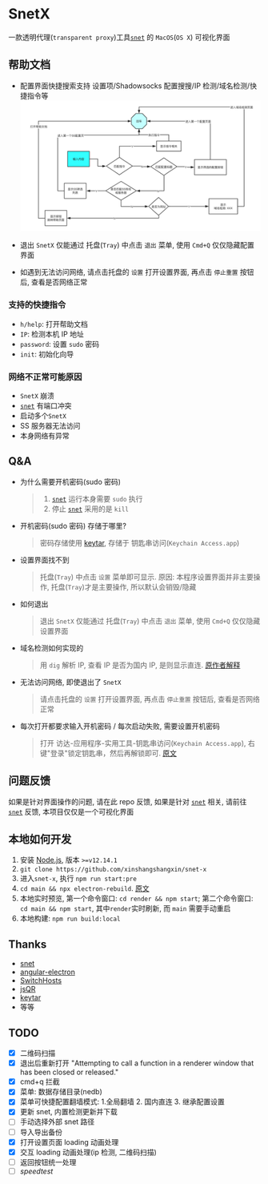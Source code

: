 # SnetX

一款透明代理(`transparent proxy`)工具[`snet`](https://github.com/monsterxx03/snet) 的 `MacOS`(`OS X`) 可视化界面

## 帮助文档

- 配置界面快捷搜索支持 设置项/Shadowsocks 配置搜搜/IP 检测/域名检测/快捷指令等
  ![search](./assets/2.png)

- 退出 `SnetX` 仅能通过 托盘(`Tray`) 中点击 `退出` 菜单, 使用 `Cmd+Q` 仅仅隐藏配置界面

- 如遇到无法访问网络, 请点击托盘的 `设置` 打开设置界面, 再点击 `停止重置` 按钮后, 查看是否网络正常

### 支持的快捷指令

- `h/help`: 打开帮助文档
- `IP`: 检测本机 IP 地址
- `password`: 设置 `sudo` 密码
- `init`: 初始化向导

### 网络不正常可能原因

- `SnetX` 崩溃
- [`snet`](https://github.com/monsterxx03/snet) 有端口冲突
- 启动多个`SnetX`
- SS 服务器无法访问
- 本身网络有异常

## Q&A

- 为什么需要开机密码(sudo 密码)

  > 1. [`snet`](https://github.com/monsterxx03/snet) 运行本身需要 `sudo` 执行
  > 2. 停止 [`snet`](https://github.com/monsterxx03/snet) 采用的是 `kill`

- 开机密码(sudo 密码) 存储于哪里?

  > 密码存储使用 [keytar](https://github.com/atom/node-keytar), 存储于 钥匙串访问(`Keychain Access.app`)

- 设置界面找不到

  > 托盘(`Tray`) 中点击 `设置` 菜单即可显示.
  > 原因: 本程序设置界面并非主要操作, 托盘(`Tray`)才是主要操作, 所以默认会销毁/隐藏

- 如何退出

  > 退出 `SnetX` 仅能通过 托盘(`Tray`) 中点击 `退出` 菜单, 使用 `Cmd+Q` 仅仅隐藏设置界面

- 域名检测如何实现的

  > 用 `dig` 解析 IP, 查看 IP 是否为国内 IP, 是则显示直连. [原作者解释](https://github.com/monsterxx03/snet/issues/4#issuecomment-590224681)

- 无法访问网络, 即使退出了 `SnetX`

  > 请点击托盘的 `设置` 打开设置界面, 再点击 `停止重置` 按钮后, 查看是否网络正常

- 每次打开都要求输入开机密码 / 每次启动失败, 需要设置开机密码
  > 打开 访达-应用程序-实用工具-钥匙串访问(`Keychain Access.app`), 右键"登录"锁定钥匙串，然后再解锁即可. [原文](https://github.com/desktop/desktop/issues/3625#issuecomment-352319346)

## 问题反馈

如果是针对界面操作的问题, 请在此 repo 反馈, 如果是针对 [`snet`](https://github.com/monsterxx03/snet) 相关, 请前往 [`snet`](https://github.com/monsterxx03/snet) 反馈, 本项目仅仅是一个可视化界面

## 本地如何开发

1. 安装 [Node.js](https://nodejs.org/en/), 版本 `>=v12.14.1`
2. `git clone https://github.com/xinshangshangxin/snet-x`
3. 进入`snet-x`, 执行 `npm run start:pre`
4. `cd main && npx electron-rebuild`. [原文](https://github.com/electron/electron-rebuild#how-does-it-work)
5. 本地实时预览, 第一个命令窗口: `cd render && npm start`; 第二个命令窗口: `cd main && npm start`, 其中`render`实时刷新, 而 `main` 需要手动重启
6. 本地构建: `npm run build:local`

## Thanks

- [snet](https://github.com/monsterxx03/snet)
- [angular-electron](https://github.com/maximegris/angular-electron)
- [SwitchHosts](https://github.com/oldj/SwitchHosts)
- [jsQR](https://github.com/cozmo/jsQR)
- [keytar](https://github.com/atom/node-keytar)
- 等等

## TODO

- [x] 二维码扫描
- [x] 退出后重新打开 "Attempting to call a function in a renderer window that has been closed or released."
- [x] cmd+q 拦截
- [x] 菜单: 数据存储目录(nedb)
- [x] 菜单可快捷配置翻墙模式: 1.全局翻墙 2. 国内直连 3. 继承配置设置
- [x] 更新 snet, 内置检测更新并下载
- [ ] 手动选择外部 snet 路径
- [ ] 导入导出备份
- [x] 打开设置页面 loading 动画处理
- [x] 交互 loading 动画处理(ip 检测, 二维码扫描)
- [ ] 返回按钮统一处理
- [ ] _speedtest_
